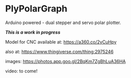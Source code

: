 # PlyPolarGraph
Arduino powered - dual stepper and servo polar plotter.

***This is a work in progress***

Model for CNC available at: https://a360.co/2yCuHpy

also at: https://www.thingiverse.com/thing:2975246

images: https://photos.app.goo.gl/2BqKm7ZgBhLuA36HA

video: to come!
